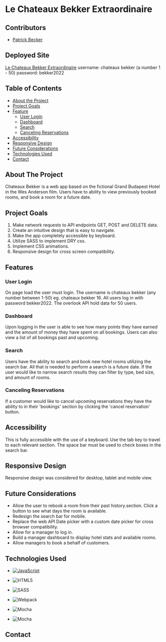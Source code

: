 # Le Chateaux Bekker Extraordinaire

## Contributors
* [Patrick Becker](https://github.com/PatrickGBecker)

## Deployed Site

[Le Chateaux Bekker Extraordinaire](https://patrickgbecker.github.io/le-chateaux-bekker-extraordinaire/)
username: chateaux bekker (a number 1 - 50)
password: bekker2022


## Table of Contents

- [About the Project](#about-the-project)
- [Project Goals](#project-goals)
- [Feature](#features)
  - [User Login](#user-login)
  - [Dashboard](#dashboard)
  - [Search](#search)
  - [Canceling Reservations](#canceling-reservations)
- [Accessibility](#accessibility)
- [Responsive Design](#responsive-design)
- [Future Considerations](#future-considerations)
- [Technologies Used](#technologies-used)
- [Contact](#contact)

## About The Project
Chateaux Bekker is a web app based on the fictional Grand Budapest Hotel in the Wes Anderson film. Users have to ability to view previously booked rooms, and book a room for a future date.   

## Project Goals
1. Make network requests to API endpoints GET, POST and DELETE data.
2. Create an intuitive design that is easy to navigate.
3. Make the app completely accessible by keyboard.
4. Utilize SASS to implement DRY css.
5. Implement CSS animations.
5. Responsive design for cross screen compatibility.

## Features

### User Login
On page load the user must login. The username is chateaux bekker (any number between 1-50) eg. chateaux bekker 16.
All users log in with password bekker2022.
The overlook API hold data for 50 users.

### Dashboard
Upon logging in the user is able to see how many points they have earned and the amount of money they have spent on all bookings.  Users can also view a list of all bookings past and upcoming.

### Search
Users have the ability to search and book new hotel rooms utilizing the search bar. All that is needed to perform a search is a future date.  If the user would like to narrow search results they can filter by type, bed size, and amount of rooms.  

### Canceling Reservations
If a customer would like to cancel upcoming reservations they have the ability to in their 'bookings' section by clicking the 'cancel reservation' button.

## Accessibility
This is fully accessible with the use of a keyboard. Use the tab key to travel to each relevant section. The space bar must be used to check boxes in the search bar.

## Responsive Design
Responsive design was considered for desktop, tablet and mobile view.

## Future Considerations
* Allow the user to rebook a room from their past history.section. Click a button to see what days the room is available.
* Redesign the search bar for mobile.
* Replace the web API Date picker with a custom date picker for cross browser compatibility.
* Allow for a manager to log in.
* Build a manager dashboard to display hotel stats and available rooms.
* Allow managers to book a behalf of customers.

## Technologies Used

- [![JavaScript](https://img.shields.io/badge/javascript%20-%23323330.svg?&style=for-the-badge&logo=javascript&logoColor=%23F7DF1E)](https://www.javascript.com/)

- ![HTML5](https://img.shields.io/badge/html5%20-%23E34F26.svg?&style=for-the-badge&logo=html5&logoColor=white)

- ![SASS](https://img.shields.io/badge/SASS%20-hotpink.svg?&style=for-the-badge&logo=SASS&logoColor=white)

- ![Webpack](https://img.shields.io/badge/webpack%20-%238DD6F9.svg?&style=for-the-badge&logo=webpack&logoColor=black)

- ![Mocha](https://img.shields.io/badge/-mocha-%238D6748?&style=for-the-badge&logo=mocha&logoColor=white)

- ![Mocha](https://img.shields.io/badge/node.js%20-%2343853D.svg?&style=for-the-badge&logo=node.js&logoColor=white)

## Contact
[linkedin3]: https://www.linkedin.com/in/patrick-becker-1960ba7a
[github3]: https://github.com/PatrickGBecker
